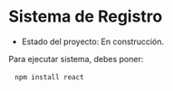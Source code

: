 <h1> Sistema de Registro</h1>

- Estado del proyecto: En construcción.

Para ejecutar sistema, debes poner:

` ` `npm install react` ` ` 
  
